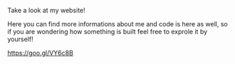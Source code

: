 Take a look at my website! 

Here you can find more informations about me and code is here as well, so if you are wondering how something is built feel free to exprole it by yourself!

https://goo.gl/VY6c8B
